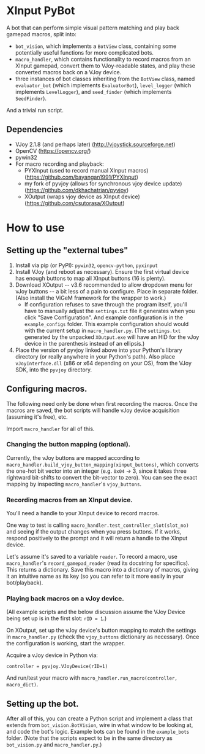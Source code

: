 # XInput PyBot
A bot that can perform simple visual pattern matching and play back gamepad macros, split into:
- `bot_vision`, which implements a `BotView` class, containing some potentially useful functions for more complicated bots.
- `macro_handler`, which contains functionality to record macros from an XInput gamepad, convert them to VJoy-readable states, and play these converted macros back on a VJoy device.
- three instances of bot classes inheriting from the `BotView` class, named `evaluator_bot` (which implements `EvaluatorBot`), `level_logger` (which implements `LevelLogger`), and `seed_finder` (which implements `SeedFinder`).

And a trivial run script.

[//]: # (I had expected the "computer vision" part would be the most difficult to get going. Turns out my vision problem was fairly trivial to handle with simple template matching using OpenCV. What ended up being the *huge* pain was [1] getting a virtual gamepad's inputs to be read by an emulator.)

## Dependencies
- VJoy 2.1.8 (and perhaps later) (http://vjoystick.sourceforge.net)
- OpenCV (https://opencv.org/)
- pywin32
- For macro recording and playback:
  * PYXInput (used to record manual XInput macros) (https://github.com/bayangan1991/PYXInput)
  * my fork of pyvjoy (allows for synchronous vjoy device update) (https://github.com/dkhachatrian/pyvjoy)
  * XOutput (wraps vjoy device as XInput device) (https://github.com/csutorasa/XOutput) 

# How to use

## Setting up the "external tubes"

1. Install via pip (or PyPI): ``pywin32``, ``opencv-python``, ``pyxinput``
2. Install VJoy (and reboot as necessary). Ensure the first virtual device has enough buttons to map all XInput buttons (16 is plenty).
3. Download XOutput -- v3.6 recommended to allow dropdown menu for vJoy buttons -- a bit less of a pain to configure. Place in separate folder. (Also install the ViGeM framework for the wrapper to work.)
    - If configuration refuses to save through the program itself, you'll have to manually adjust the ``settings.txt`` file it generates when you click "Save Configuration". And example configuration is in the ``example_configs`` folder. This example configuration should would with the current setup in ``macro_handler.py``. (The ``settings.txt`` generated by the unpacked ``XOutput.exe`` will have an HID for the vJoy device in the parenthesis instead of an ellipsis.)
4. Place the version of pyvjoy linked above into your Python's library directory (or really anywhere in your Python's path). Also place ``vJoyInterface.dll`` (x86 or x64 depending on your OS), from the VJoy SDK, into the ``pyvjoy`` directory.

## Configuring macros.

The following need only be done when first recording the macros. Once the macros are saved, the bot scripts will handle vJoy device acquisition (assuming it's free), etc.

Import ``macro_handler`` for all of this. 

### Changing the button mapping (optional). 
Currently, the vJoy buttons are mapped according to ``macro_handler.build_vjoy_button_mapping(xinput_buttons)``, which converts the one-hot bit vector into an integer (e.g. `0x04` -> 3, since it takes three rightward bit-shifts to convert the bit-vector to zero). You can see the exact mapping by inspecting ``macro_handler``'s ``vjoy_buttons``.

### Recording macros from an XInput device.

You'll need a handle to your XInput device to record macros.

One way to test is calling ``macro_handler.test_controller_slot(slot_no)`` and seeing if the output changes when you press buttons. If it works, respond positively to the prompt and it will return a handle to the XInput device. 

Let's assume it's saved to a variable ``reader``. To record a macro, use ``macro_handler``'s ``record_gamepad_reader`` (read its docstring for specifics). This returns a dictionary. Save this macro into a dictionary of macros, giving it an intuitive name as its key (so you can refer to it more easily in your bot/playback).


### Playing back macros on a vJoy device.

(All example scripts and the below discussion assume the VJoy Device being set up is in the first slot: ``rID = 1``.)

On XOutput, set up the vJoy device's button mapping to match the settings in ``macro_handler.py`` (check the ``vjoy_buttons`` dictionary as necessary). Once the configuration is working, start the wrapper.


Acquire a vJoy device in Python via:

``controller = pyvjoy.VJoyDevice(rID=1)``

And run/test your macro with ``macro_handler.run_macro(controller, macro_dict)``.


## Setting up the bot.

After all of this, you can create a Python script and implement a class that extends from ``bot_vision.BotVision``, wire in what window to be looking at, and code the bot's logic. Example bots can be found in the ``example_bots`` folder. (Note that the scripts expect to be in the same directory as ``bot_vision.py`` and ``macro_handler.py``.)
